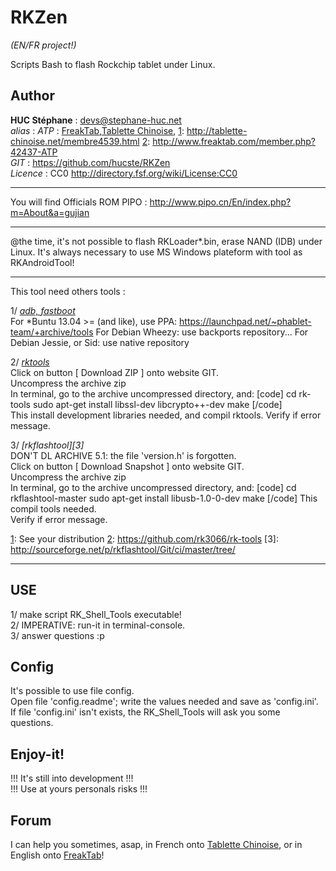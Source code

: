 RKZen
=====

*(EN/FR project!)*

Scripts Bash to flash Rockchip tablet under Linux.

Author
------

**HUC Stéphane** : <devs@stephane-huc.net><br />
*alias* : *ATP* : [FreakTab][2],[Tablette Chinoise][1], 
[1]: http://tablette-chinoise.net/membre4539.html
[2]: http://www.freaktab.com/member.php?42437-ATP
<br />
*GIT* : https://github.com/hucste/RKZen<br />
*Licence* : CC0 http://directory.fsf.org/wiki/License:CC0

---

You will find Officials ROM PIPO : http://www.pipo.cn/En/index.php?m=About&a=gujian

----

@the time, it's not possible to flash RKLoader*.bin, erase NAND (IDB) under Linux.
 It's always necessary to use MS Windows plateform with tool as RKAndroidTool!

----

This tool need others tools :

1/ *[adb, fastboot][1]*<br />
    For *Buntu 13.04 >= (and like), use PPA:
    https://launchpad.net/~phablet-team/+archive/tools
    For Debian Wheezy: use backports repository... 
    For Debian Jessie, or Sid: use native repository

2/ *[rktools][2]*<br />
    Click on button [ Download ZIP ] onto website GIT.<br />
    Uncompress the archive zip<br />
    In terminal, go to the archive uncompressed directory, and:
    [code]
    cd rk-tools
    sudo apt-get install libssl-dev libcrypto++-dev
    make
    [/code]<br />
    This install development libraries needed, and compil rktools.
    Verify if error message.

3/ *[rkflashtool][3]*<br />
    DON'T DL ARCHIVE 5.1: the file 'version.h' is forgotten.<br />
    Click on button [ Download Snapshot ] onto website GIT.<br />
    Uncompress the archive zip<br />
    In terminal, go to the archive uncompressed directory, and:
    [code]
    cd rkflashtool-master
    sudo apt-get install libusb-1.0-0-dev
    make
    [/code]
    This compil tools needed.<br />
    Verify if error message.

[1]: See your distribution
[2]: https://github.com/rk3066/rk-tools
[3]: http://sourceforge.net/p/rkflashtool/Git/ci/master/tree/

---

USE
---
1/ make script RK_Shell_Tools executable!<br />
2/ IMPERATIVE: run-it in terminal-console.<br />
3/ answer questions :p<br />

Config
------
It's possible to use file config.<br />
Open file 'config.readme'; write the values needed and save as 'config.ini'.<br />
If file 'config.ini' isn't exists, the RK_Shell_Tools will ask you some questions.<br />

Enjoy-it!
---------
!!! It's still into development !!! <br />
!!! Use at yours personals risks !!!

Forum
-----
I can help you sometimes, asap, in French onto [Tablette Chinoise][1], or in English onto [FreakTab][2]!

[1]: http://tablette-chinoise.net/flasher-sa-rockchip-sous-linux-android-4-2-2-t4342
[2]: http://www.freaktab.com/showthread.php?10253-RKZen-Scripts-Bash-to-flash-under-Linux


